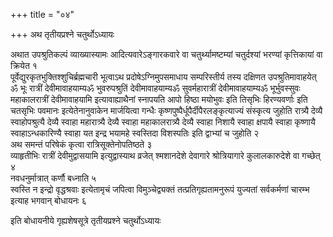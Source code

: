 +++
title = "०४"

+++
अथ तृतीयप्रश्ने चतुर्थोऽध्यायः

अथात उपश्रुतिकल्पं व्याख्यास्यामः आदित्यवारेऽङ्गारकवारे वा चतुर्थ्यामष्टम्यां चतुर्दश्यां भरण्यां कृत्तिकायां वा क्रियेत १  
पूर्वेद्युरकृतभुक्तिश्शुचिर्ब्रह्मचारी भूत्वाऽथ प्रदोषेऽग्निमुपसमाधाय सम्परिस्तीर्य तस्य दक्षिणत उपश्रुतिमावाहयेत् ॐ भूः रात्रीं देवीमावाहयाम्यॐ भुवरुपश्रुतिं देवीमावाहयाम्यॐ सुवर्महारात्रीं देवीमावाहयाम्यॐ भूर्भुवस्सुवः महाकालरात्रीं देवीमावाहयामि इत्यावाह्याथैनां स्नापयति आपो हिष्ठा मयोभुवः इति तिसृभिः हिरण्यवर्णाः इति चतसृभिः पवमानः इत्येतेनानुवाकेन मार्जयित्वा गन्धैः कृष्णपुष्पैर्धूपैर्दीपैरलङ्कृत्याज्यं संस्कृत्य जुहोति रात्र्यै देव्यै स्वाहोपश्रुत्यै देव्यै स्वाहा महारात्र्यै देव्यै स्वाहा महाकालरात्र्यै देव्यै स्वाहा निशायै स्वाहा क्षपायै स्वाहा कृष्णायै स्वाहाऽन्धकारिण्यै स्वाहा यत इन्द्र भयामहे स्वस्तिदा विशस्पतिः इति द्वाभ्यां च जुहोति २  
अथ समन्तं परिषेकं कृत्वा रात्रिसूक्तेनोपतिष्ठते ३  
व्याहृतीभिः रात्रीं देवीमुद्वासयामि इत्युद्वास्याथ व्रजेत् श्मशानदेशे देवागारे श्रोत्रियागारे कुलालकारुदेशे वा गच्छेत् ४  
नवधनुर्मात्रात् कर्णौ बध्नाति ५  
स्वस्ति न इन्द्रो वृद्धश्रवाः इत्येतामृचं जपित्वा विमुञ्चेद्व्यक्तं तत्प्रतिगृह्यतामनुरूपं युज्यतां सर्वकर्मणां चारम्भ इत्याह भगवान् बोधायनः ६  

इति बोधायनीये गृह्यशेषसूत्रे तृतीयप्रश्ने चतुर्थोऽध्यायः
